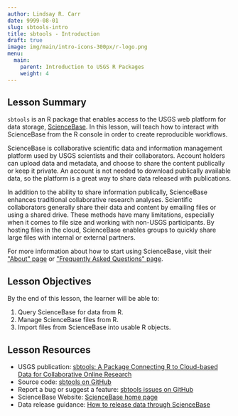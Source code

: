 ```yaml
---
author: Lindsay R. Carr
date: 9999-08-01
slug: sbtools-intro
title: sbtools - Introduction
draft: true 
image: img/main/intro-icons-300px/r-logo.png
menu:
  main:
    parent: Introduction to USGS R Packages
    weight: 4
---
```

Lesson Summary
--------------

`sbtools` is an R package that enables access to the USGS web platform for data storage, [ScienceBase](https://www.sciencebase.gov). In this lesson, will teach how to interact with ScienceBase from the R console in order to create reproducible workflows.

ScienceBase is collaborative scientific data and information management platform used by USGS scientists and their collaborators. Account holders can upload data and metadata, and choose to share the content publically or keep it private. An account is not needed to download publically available data, so the platform is a great way to share data released with publications.

In addition to the ability to share information publically, ScienceBase enhances traditional collaborative research analyses. Scientific collaborators generally share their data and content by emailing files or using a shared drive. These methods have many limitations, especially when it comes to file size and working with non-USGS participants. By hosting files in the cloud, ScienceBase enables groups to quickly share large files with internal or external partners.

For more information about how to start using ScienceBase, visit their ["About" page](https://www.sciencebase.gov/about/) or ["Frequently Asked Questions" page](https://www.sciencebase.gov/about/faq).

Lesson Objectives
-----------------

By the end of this lesson, the learner will be able to:

1.  Query ScienceBase for data from R.
2.  Manage ScienceBase files from R.
3.  Import files from ScienceBase into usable R objects.

Lesson Resources
----------------

-   USGS publication: [sbtools: A Package Connecting R to Cloud-based Data for Collaborative Online Research](https://journal.r-project.org/archive/2016-1/winslow-chamberlain-appling-etal.pdf)
-   Source code: [sbtools on GitHub](https://github.com/USGS-R/sbtools)
-   Report a bug or suggest a feature: [sbtools issues on GitHub](https://github.com/USGS-R/sbtools/issues)
-   ScienceBase Website: [ScienceBase home page](https://www.sciencebase.gov/catalog/)
-   Data release guidance: [How to release data through ScienceBase](https://www.sciencebase.gov/about/content/data-release)
